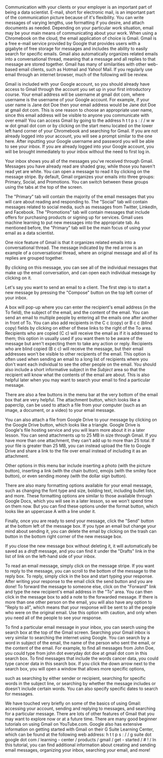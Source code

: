 Communication with your clients or your employer is an important part of being a data scientist.  E-mail, short for electronic mail, is an important part of the communication picture because of it's flexibility.  You can write messages of varying lengths, use formatting if you desire, and attach documents as needed.  Depending on your particular work situation, email may be your main means of communicating about your work.  When using a Chromebook on the cloud, the email application of choice is Gmail.  Gmail is a free e-mail service provided by Google that provides users with a gigabyte of free storage for messages and includes the ability to easily search for specific emails. Gmail also automatically organizes related emails into a conversational thread, meaning that a message and all replies to that message are stored together. Gmail has many of similarities with other web-based email clients, such as Hotmail and Yahoo! Mail.  If you regularly use email through an internet browser, much of the following will be review.

Gmail is included with your Google account, so you should already have access to Gmail through the account you set up in your first introductory course.  Your email address will be username at gmail dot com, where username is the username of your Google account.  For example, if your user name is Jane dot Doe then your email address would be Jane dot Doe at gmail dot com.  This is one reason to choose an appropriate user name, since this email address will be visible to anyone you communicate with over email!  You can access Gmail by going to the address h t t p s : / / w w w dot gmail dot com or by clicking on the start menu located on the lower left hand corner of your Chromebook and searching for Gmail. If you are not already logged into your account, you will see a prompt similar to the one here.  After inputting your Google username and password you will be able to see your inbox.  If you are already logged into your Google account, you will be brought immediately to your inbox without the need to first log in.

Your inbox shows you all of the messages you've received through Gmail.  Messages you have already read are shaded gray, while those you haven't read yet are white.  You can open a message to read it by clicking on the message stripe.  By default, Gmail organizes your emails into three groups: Primary, Social, and Promotions.  You can switch between these groups using the tabs at the top of the screen.  

The "Primary" tab will contain the majority of the email messages that you will care about reading and responding to.  The "Social" tab will contain messages related to social media, such as messages from Twitter, LinkedIn, and Facebook.  The "Promotions" tab will contain messages that include offers for purchasing products or signing up for services.  Gmail uses machine learning to put new messages into the appropriate tab.  As mentioned before, the "Primary" tab will be the main focus of using your email as a data scientist.

One nice feature of Gmail is that it organizes related emails into a conversational thread.  The message indicated by the red arrow is an example of a conversational thread, where an original message and all of its replies are grouped together.

By clicking on this message, you can see all of the individual messages that make up the email conversation, and can open each individual message by clicking on it.

Let's say you want to send an email to a client. The first step is to start a new message by pressing the "Compose" button on the top left corner of your inbox.

A box will pop-up where you can enter the recipient's email address (in the To field), the subject of the email, and the content of the email.  You can send an email to multiple people by entering all the emails one after another in front of To. You can also add recipients in the C c (copy) or B c c (blind copy) fields by clicking on either of these links to the right of the To area. Recipients who are copied (C c) will receive the email as if it is addressed to them; this option in usually used if you want them to be aware of the message but aren't expecting them to take any action or reply.  Recipients who are blind copied (B c c) will receive the message, but their email addresses won't be visible to other recipients of the email.  This option is often used when sending an email to a long list of recipients where you don't want each individual to see the other people on the email.  You should also include a short informative subject in the *Subject* area so that the recipient will know what the contents of the email are about.  This is also helpful later when you may want to search your email to find a particular message.

There are also a few buttons in the menu bar at the very bottom of the email box that are very helpful. The attachment button, which looks like a paperclip, can be used to attach a file from your computer (such as an image, a document, or a video) to your email message.  

You can also attach a file from Google Drive to your message by clicking on the Google Drive button, which looks like a triangle. Google Drive is Google's file hosting service and you will learn more about it in a later lesson. You can send attachments up to 25 MB in size through Gmail. If you have more than one attachment, they can't add up to more than 25 total. If your file is greater than 25 MB, you can instead upload the file to Google Drive and share a link to the file over email instead of including it as an attachment.  

Other options in this menu bar include inserting a photo (with the picture button), inserting a link (with the chain button), emojis (with the smiley face button), or even sending money (with the dollar sign button). 

There are also many formatting options available for your email message, such as changing the font type and size, bolding text, including bullet lists, and more. These formatting options are similar to those available through Google Docs, which you will see in a later lesson, so we won't spend time on them now.  But you can find these options under the format button, which looks like an uppercase A with a line under it. 

Finally, once you are ready to send your message, click the "Send" button at the bottom left of the message box. If you type an email but change your mind about sending it, you can delete the email by clicking on the trash can button in the bottom right corner of the new message box.  

If you close the new message box without deleting it, it will automatically be saved as a *draft* message, and you can find it under the "Drafts" link in the list of link on the left-hand side of your inbox.

To read an email message, simply click on the message stripe.  If you want to reply to the message, you can scroll to the bottom of the message to the reply box.  To reply, simply click in the box and start typing your response. After writing your response to the email click the send button and you are done!
To forward the message to someone else, click on the "Forward" link and type the new recipient's email address in the "To" area.  You can then click in the message box to add a note to the forwarded message. If there is more than one other person on the email, you will also have any option to "Reply to all", which means that your response will be sent to all the people who were on the original email. Use this option with caution, and only when you need all of the people to see your response.

To find a particular email message in your inbox, you can search using the search box at the top of the Gmail screen.  Searching your Gmail inbox is very similar to searching the internet using Google.  You can search by a word in subject of the email, the name of the person who sent the email, or the content of the email.  For example, to find all messages from John Doe, you could type from john dot everyday dot doe at gmail dot com in this search box.  To find messages that include the words cancer data, you could type cancer data in this search box.  If you click the down arrow next to the search box, you will open a window that allows more specific options, 

such as searching by either sender or recipient, searching for specific words in the subject line, or searching by whether the message includes or doesn't include certain words.  You can also specify specific dates to search for messages.

We have touched very briefly on some of the basics of using Gmail: accessing your account, sending and replying to messages, and searching for a particular message.  There are lots of other features of Gmail that you may want to explore now or at a future time. There are many good beginner tutorials on using Gmail on YouTube.com.  Google also has extensive information on getting started with Gmail on their G Suite Learning Center, which can be found at the following web address: h t t p s : / / g suite dot google dot com / learning - center / products / gmail / get - started / # ! /
In this tutorial, you can find additional information about creating and sending email messages, organizing your inbox, searching your email, and more!
